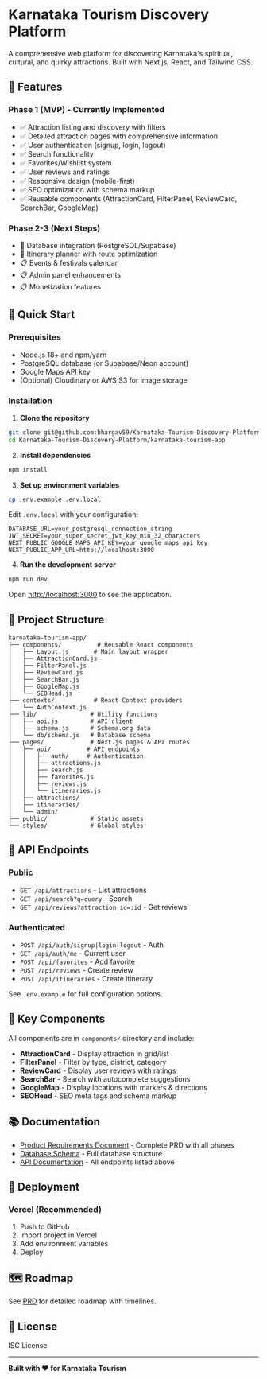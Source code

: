 # Karnataka Tourism Discovery Platform

A comprehensive web platform for discovering Karnataka's spiritual, cultural, and quirky attractions. Built with Next.js, React, and Tailwind CSS.

## 🌟 Features

### Phase 1 (MVP) - Currently Implemented
- ✅ Attraction listing and discovery with filters
- ✅ Detailed attraction pages with comprehensive information
- ✅ User authentication (signup, login, logout)
- ✅ Search functionality
- ✅ Favorites/Wishlist system
- ✅ User reviews and ratings
- ✅ Responsive design (mobile-first)
- ✅ SEO optimization with schema markup
- ✅ Reusable components (AttractionCard, FilterPanel, ReviewCard, SearchBar, GoogleMap)

### Phase 2-3 (Next Steps)
- 🔄 Database integration (PostgreSQL/Supabase)
- 🔄 Itinerary planner with route optimization
- 📋 Events & festivals calendar
- 📋 Admin panel enhancements
- 📋 Monetization features

## 🚀 Quick Start

### Prerequisites
- Node.js 18+ and npm/yarn
- PostgreSQL database (or Supabase/Neon account)
- Google Maps API key
- (Optional) Cloudinary or AWS S3 for image storage

### Installation

1. **Clone the repository**
```bash
git clone git@github.com:bhargav59/Karnataka-Tourism-Discovery-Platform.git
cd Karnataka-Tourism-Discovery-Platform/karnataka-tourism-app
```

2. **Install dependencies**
```bash
npm install
```

3. **Set up environment variables**
```bash
cp .env.example .env.local
```

Edit `.env.local` with your configuration:
```env
DATABASE_URL=your_postgresql_connection_string
JWT_SECRET=your_super_secret_jwt_key_min_32_characters
NEXT_PUBLIC_GOOGLE_MAPS_API_KEY=your_google_maps_api_key
NEXT_PUBLIC_APP_URL=http://localhost:3000
```

4. **Run the development server**
```bash
npm run dev
```

Open [http://localhost:3000](http://localhost:3000) to see the application.

## 📁 Project Structure

```
karnataka-tourism-app/
├── components/          # Reusable React components
│   ├── Layout.js       # Main layout wrapper
│   ├── AttractionCard.js
│   ├── FilterPanel.js
│   ├── ReviewCard.js
│   ├── SearchBar.js
│   ├── GoogleMap.js
│   └── SEOHead.js
├── contexts/           # React Context providers
│   └── AuthContext.js
├── lib/               # Utility functions
│   ├── api.js         # API client
│   ├── schema.js      # Schema.org data
│   └── db/schema.js   # Database schema
├── pages/             # Next.js pages & API routes
│   ├── api/          # API endpoints
│   │   ├── auth/     # Authentication
│   │   ├── attractions.js
│   │   ├── search.js
│   │   ├── favorites.js
│   │   ├── reviews.js
│   │   └── itineraries.js
│   ├── attractions/
│   ├── itineraries/
│   └── admin/
├── public/            # Static assets
└── styles/            # Global styles
```

## 🔌 API Endpoints

### Public
- `GET /api/attractions` - List attractions
- `GET /api/search?q=query` - Search
- `GET /api/reviews?attraction_id=:id` - Get reviews

### Authenticated
- `POST /api/auth/signup|login|logout` - Auth
- `GET /api/auth/me` - Current user
- `POST /api/favorites` - Add favorite
- `POST /api/reviews` - Create review
- `POST /api/itineraries` - Create itinerary

See `.env.example` for full configuration options.

## 🎨 Key Components

All components are in `components/` directory and include:
- **AttractionCard** - Display attraction in grid/list
- **FilterPanel** - Filter by type, district, category
- **ReviewCard** - Display user reviews with ratings
- **SearchBar** - Search with autocomplete suggestions
- **GoogleMap** - Display locations with markers & directions
- **SEOHead** - SEO meta tags and schema markup

## 📚 Documentation

- [Product Requirements Document](../karnataka-tourism-prd.md) - Complete PRD with all phases
- [Database Schema](lib/db/schema.js) - Full database structure
- [API Documentation](#-api-endpoints) - All endpoints listed above

## 🚢 Deployment

### Vercel (Recommended)
1. Push to GitHub
2. Import project in Vercel
3. Add environment variables
4. Deploy

## 🗺️ Roadmap

See [PRD](../karnataka-tourism-prd.md) for detailed roadmap with timelines.

## 📄 License

ISC License

---

**Built with ❤️ for Karnataka Tourism**